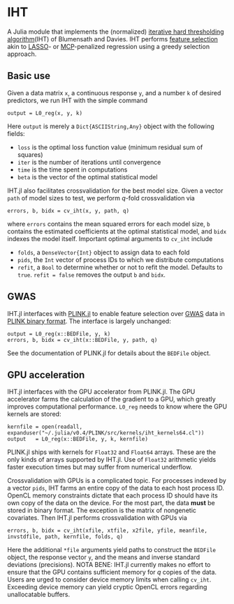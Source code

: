 # IHT

A Julia module that implements the (normalized) [iterative hard thresholding algorithm](http://eprints.soton.ac.uk/142499/1/BD_NIHT09.pdf)(IHT) of Blumensath and Davies.
IHT performs [feature selection](https://en.wikipedia.org/wiki/Feature_selection) akin to [LASSO](https://en.wikipedia.org/wiki/Lasso_(statistics))- or [MCP](http://arxiv.org/pdf/1002.4734.pdf)-penalized regression using a greedy selection approach.

## Basic use

Given a data matrix `x`, a continuous response `y`, and a number `k` of desired predictors, we run IHT with the simple command

    output = L0_reg(x, y, k)

Here `output` is merely a `Dict{ASCIIString,Any}` object with the following fields:

* `loss` is the optimal loss function value (minimum residual sum of squares)
* `iter` is the number of iterations until convergence
* `time` is the time spent in computations
* `beta` is the vector of the optimal statistical model

IHT.jl also facilitates crossvalidation for the best model size. 
Given a vector `path` of model sizes to test,
we perform _q_-fold crossvalidation via

    errors, b, bidx = cv_iht(x, y, path, q)

where `errors` contains the mean squared errors for each model size, `b` contains the estimated coefficients at the optimal statistical model, and `bidx` indexes the model itself. 
Important optimal arguments to `cv_iht` include 

* `folds`, a `DenseVector{Int}` object to assign data to each fold
* `pids`, the `Int` vector of process IDs to which we distribute computations
* `refit`, a `Bool` to determine whether or not to refit the model. Defaults to `true`. `refit = false` removes the output `b` and `bidx`.


## GWAS

IHT.jl interfaces with [PLINK.jl](https://github.com/klkeys/PLINK.jl) to enable feature selection over [GWAS](https://en.wikipedia.org/wiki/Genome-wide_association_study) data in [PLINK binary format](http://pngu.mgh.harvard.edu/~purcell/plink/data.shtml#bed).
The interface is largely unchanged:

    output = L0_reg(x::BEDFile, y, k)
    errors, b, bidx = cv_iht(x::BEDFile, y, path, q)

See the documentation of PLINK.jl for details about the `BEDFile` object.

## GPU acceleration

IHT.jl interfaces with the GPU accelerator from PLINK.jl.
The GPU accelerator farms the calculation of the gradient to a GPU,
which greatly improves computational performance.
`L0_reg` needs to know where the GPU kernels are stored:

    kernfile = open(readall, expanduser("~/.julia/v0.4/PLINK/src/kernels/iht_kernels64.cl"))
    output   = L0_reg(x::BEDFile, y, k, kernfile)

PLINK.jl ships with kernels for `Float32` and `Float64` arrays.
These are the only kinds of arrays supported by IHT.jl.
Use of `Float32` arithmetic yields faster execution times but may suffer from numerical underflow.

Crossvalidation with GPUs is a complicated topic. For processes indexed by a vector `pids`, IHT farms an entire copy of the data to each host process ID. OpenCL memory constraints dictate that each process ID should have its own copy of the data on the device. For the most part, the data **must** be stored in binary format. The exception is the matrix of nongenetic covariates. Then IHT.jl performs crossvalidation with GPUs via

    errors, b, bidx = cv_iht(xfile, xtfile, x2file, yfile, meanfile, invstdfile, path, kernfile, folds, q) 

Here the additional `*file` arguments yield paths to construct the `BEDFile` object, the response vector `y`, and the means and inverse standard deviations (precisions).
NOTA BENE: IHT.jl currently makes no effort to ensure that the GPU contains sufficient memory for _q_ copies of the data.
Users are urged to consider device memory limits when calling `cv_iht`.
Exceeding device memory can yield cryptic OpenCL errors regarding unallocatable buffers.
